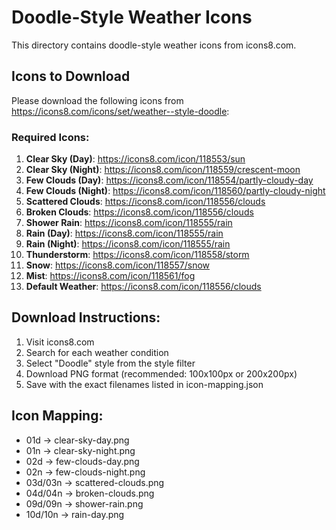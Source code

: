 # Doodle-Style Weather Icons

This directory contains doodle-style weather icons from icons8.com.

## Icons to Download

Please download the following icons from https://icons8.com/icons/set/weather--style-doodle:

### Required Icons:
1. **Clear Sky (Day)**: https://icons8.com/icon/118553/sun
2. **Clear Sky (Night)**: https://icons8.com/icon/118559/crescent-moon
3. **Few Clouds (Day)**: https://icons8.com/icon/118554/partly-cloudy-day
4. **Few Clouds (Night)**: https://icons8.com/icon/118560/partly-cloudy-night
5. **Scattered Clouds**: https://icons8.com/icon/118556/clouds
6. **Broken Clouds**: https://icons8.com/icon/118556/clouds
7. **Shower Rain**: https://icons8.com/icon/118555/rain
8. **Rain (Day)**: https://icons8.com/icon/118555/rain
9. **Rain (Night)**: https://icons8.com/icon/118555/rain
10. **Thunderstorm**: https://icons8.com/icon/118558/storm
11. **Snow**: https://icons8.com/icon/118557/snow
12. **Mist**: https://icons8.com/icon/118561/fog
13. **Default Weather**: https://icons8.com/icon/118556/clouds

## Download Instructions:
1. Visit icons8.com
2. Search for each weather condition
3. Select "Doodle" style from the style filter
4. Download PNG format (recommended: 100x100px or 200x200px)
5. Save with the exact filenames listed in icon-mapping.json

## Icon Mapping:
- 01d → clear-sky-day.png
- 01n → clear-sky-night.png
- 02d → few-clouds-day.png
- 02n → few-clouds-night.png
- 03d/03n → scattered-clouds.png
- 04d/04n → broken-clouds.png
- 09d/09n → shower-rain.png
- 10d/10n → rain-day.png
